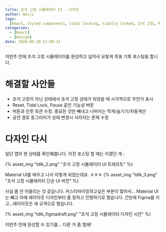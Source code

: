 ```yaml
---
title: 조석 고정 시뮬레이터 II - 디자인
author: Weiji
tags:
  [React, styled components, tidal locking, tidally locked, 조석 고정, Figma]
categories:
  - [React]
  - [Design]
date: 2020-05-20 11:50:21
---
```


이번주 안에 조석 고정 시뮬레이터를 완성하고 싶어서 요렇게 목표 기록 포스팅을 합니다.

# 해결할 사안들

- 조석 고정이 아닌 상태에서 조석 고정 상태가 되었을 때 시각적으로 무언가 표시
- Reset, Tidal Lock, Pause 같은 기능성 버튼
- 버튼과 인풋 외관 수정. 중요한 것만 빼내고 나머지는 작게/숨기기/자동계산
- 공전 경로 동그라미가 상태 변경시 사라지는 문제 수정

# 다자인 다시

일단 앱의 현 상태를 확인해봅니다. 이전 포스팅 할 때는 이랬던 게 :

{% asset_img "tdlk_2.png" "조석 고정 시뮬레이터 UI 트레프트" %}

Material UI를 배우고 나서 이렇게 되었는데요. ㅎㅎㅎ
{% asset_img "tdlk_3.png" "조석 고정 시뮬레이터 단순 UI 버전" %}

사실 좀 안 어울리는 것 같습니다. 커스터마이징하고싶은 부분이 많아서... Material UI는 뺴고 아예 레이아웃 디자인부터 좀 정하고 진행하기로 했습니다. 간만에 Figma를 키고...레이아웃은 세 규격으로 짰습니다.

{% asset_img "tdlk_figmadraft.png" "조석 고정 시뮬레이터 디자인 시안" %}

이번주 안에 완성할 수 있기를... 다른 거 좀 할래!
